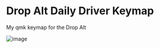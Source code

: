 # Drop Alt Daily Driver Keymap
My qmk keymap for the Drop Alt

![image](https://user-images.githubusercontent.com/5510669/141221275-a0a4a65c-fccd-4e26-8b03-31b8fdf5fe9c.png)
